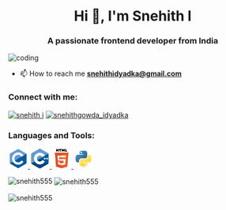 <h1 align="center">Hi 👋, I'm Snehith I</h1>
<h3 align="center">A passionate frontend developer from India</h3>
<img align="left"alt="coding"width="400"src="https://user-images.githubusercontent.com/55389276/140866485-8fb1c876-9a8f-4d6a-98dc-08c4981eaf70.gif">
<p align="left"> <a href="https://twitter.com/" target="blank"><img src="https://img.shields.io/twitter/follow/?logo=twitter&style=for-the-badge" alt="" /></a> </p>

- 📫 How to reach me **snehithidyadka@gmail.com**

<h3 align="left">Connect with me:</h3>
<p align="left">
<a href="https://linkedin.com/in/snehith i" target="blank"><img align="center" src="https://raw.githubusercontent.com/rahuldkjain/github-profile-readme-generator/master/src/images/icons/Social/linked-in-alt.svg" alt="snehith i" height="30" width="40" /></a>
<a href="https://instagram.com/snehithgowda_idyadka" target="blank"><img align="center" src="https://raw.githubusercontent.com/rahuldkjain/github-profile-readme-generator/master/src/images/icons/Social/instagram.svg" alt="snehithgowda_idyadka" height="30" width="40" /></a>
</p>

<h3 align="left">Languages and Tools:</h3>
<p align="left"> <a href="https://www.cprogramming.com/" target="_blank" rel="noreferrer"> <img src="https://raw.githubusercontent.com/devicons/devicon/master/icons/c/c-original.svg" alt="c" width="40" height="40"/> </a> <a href="https://www.w3schools.com/cpp/" target="_blank" rel="noreferrer"> <img src="https://raw.githubusercontent.com/devicons/devicon/master/icons/cplusplus/cplusplus-original.svg" alt="cplusplus" width="40" height="40"/> </a> <a href="https://www.w3.org/html/" target="_blank" rel="noreferrer"> <img src="https://raw.githubusercontent.com/devicons/devicon/master/icons/html5/html5-original-wordmark.svg" alt="html5" width="40" height="40"/> </a> <a href="https://www.python.org" target="_blank" rel="noreferrer"> <img src="https://raw.githubusercontent.com/devicons/devicon/master/icons/python/python-original.svg" alt="python" width="40" height="40"/> </a> </p>

<p><img align="left" src="https://github-readme-stats.vercel.app/api/top-langs?username=snehith555&show_icons=true&locale=en&layout=compact" alt="snehith555" /></p>

<p>&nbsp;<img align="center" src="https://github-readme-stats.vercel.app/api?username=snehith555&show_icons=true&locale=en" alt="snehith555" /></p>

<p><img align="center" src="https://github-readme-streak-stats.herokuapp.com/?user=snehith555&" alt="snehith555" /></p>
